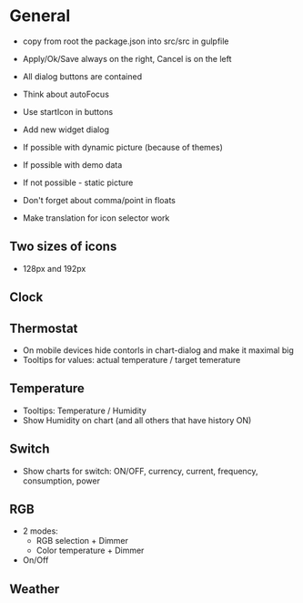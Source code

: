 # General
- copy from root the package.json into src/src in gulpfile
- Apply/Ok/Save always on the right, Cancel is on the left
- All dialog buttons are contained
- Think about autoFocus
- Use startIcon in buttons

- Add new widget dialog
 - If possible with dynamic picture (because of themes)
 - If possible with demo data
 - If not possible - static picture

- Don't forget about comma/point in floats

- Make translation for icon selector work

<!-- - Show buttons in common color: ornage, and so on -->
<!-- - Close button white border with white "X". No background.  -->

## Two sizes of icons
- 128px and 192px

## Clock
## Thermostat
<!-- - Try to place in a corner the second handler for charts -->
- On mobile devices hide contorls in chart-dialog and make it maximal big
- Tooltips for values: actual temperature / target temerature
<!-- - Show all charts that only possible // -->
<!-- - Show icons for Power, Boost, Party, Swing -->
<!-- - Translate Boost, power, party, Auto, Manual, Speed, Mode, Swing -->
<!-- - Move actual temperature to chart, Humiditiy is small and under the set temperature -->

## Temperature
- Tooltips: Temperature / Humidity
- Show Humidity on chart (and all others that have history ON)

## Switch
- Show charts for switch: ON/OFF, currency, current, frequency, consumption, power

## RGB
- 2 modes:
  - RGB selection + Dimmer
  - Color temperature + Dimmer
- On/Off  

## Weather